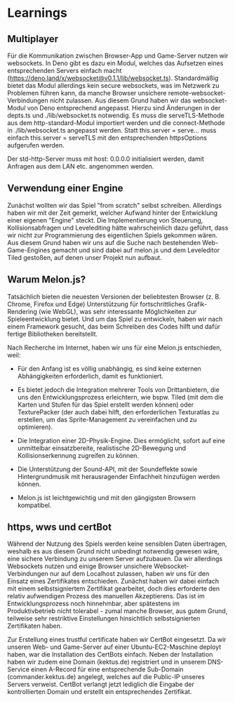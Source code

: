 # Learnings

## Multiplayer
Für die Kommunikation zwischen Browser-App und Game-Server nutzen wir websockets. In Deno gibt es dazu ein Modul, welches das Aufsetzen eines entsprechenden Servers einfach macht (https://deno.land/x/websocket@v0.1.1/lib/websocket.ts). Standardmäßig bietet das Modul allerdings kein secure websockets, was im Netzwerk zu Problemen führen kann, da manche Browser unsichere remote-websocket-Verbindungen nicht zulassen.
Aus diesem Grund haben wir das websocket-Modul von Deno entsprechend angepasst.
Hierzu sind Änderungen in der depts.ts und ./lib/websocket.ts notwendig. Es muss die serveTLS-Methode aus dem http-standard-Modul importiert werden und die connect-Methode in ./lib/websocket.ts angepasst werden. Statt this.server = serve... muss einfach this.server = serveTLS mit den entsprechenden httpsOptions aufgerufen werden.

Der std-http-Server muss mit host: 0.0.0.0 initialisiert werden, damit Anfragen aus dem LAN etc. angenommen werden.

## Verwendung einer Engine
Zunächst wollten wir das Spiel "from scratch" selbst schreiben. Allerdings haben wir mit der Zeit gemerkt, welcher Aufwand hinter der Entwicklung einer eigenen "Engine" steckt. Die Implementierung von Steuerung, Kollisionsabfragen und Levelediting hätte wahrscheinlich dazu geführt, dass wir nicht zur Programmierung des eigentlichen Spiels gekommen wären. Aus diesem Grund haben wir uns auf die Suche nach bestehenden Web-Game-Engines gemacht und sind dabei auf melon.js und dem Leveleditor Tiled gestoßen, auf denen unser Projekt nun aufbaut.

## Warum Melon.js?

Tatsächlich bieten die neuesten Versionen der beliebtesten Browser (z. B. Chrome, Firefox und Edge) Unterstützung für fortschrittliches Grafik-Rendering (wie WebGL), was sehr interessante Möglichkeiten zur Spieleentwicklung bietet. Und um das Spiel zu entwickeln, haben wir nach einem Framework gesucht, das beim Schreiben des Codes hilft und dafür fertige Bibliotheken bereitstellt.

Nach Recherche im Internet, haben wir uns für eine Melon.js entschieden, weil:

- Für den Anfang ist es völlig unabhängig, es sind keine externen Abhängigkeiten erforderlich, damit es funktioniert.

- Es bietet jedoch die Integration mehrerer Tools von Drittanbietern, die uns den Entwicklungsprozess erleichtern, wie bspw. Tiled (mit dem die Karten und Stufen für das Spiel erstellt werden können) oder TexturePacker (der auch dabei hilft, den erforderlichen Texturatlas zu erstellen, um das Sprite-Management zu vereinfachen und zu optimieren).

- Die Integration einer 2D-Physik-Engine. Dies ermöglicht, sofort auf eine unmittelbar einsatzbereite, realistische 2D-Bewegung und Kollisionserkennung zugreifen zu können.

- Die Unterstützung der Sound-API, mit der Soundeffekte sowie Hintergrundmusik mit herausragender Einfachheit hinzufügen werden können.

- Melon.js ist leichtgewichtig und mit den gängigsten Browsern kompatibel.

## https, wws und certBot

Während der Nutzung des Spiels werden keine sensiblen Daten übertragen, weshalb es aus diesem Grund nicht unbedingt notwendig gewesen wäre, eine sichere Verbindung zu unserem Server aufzubauen. Da wir allerdings Websockets nutzen und einige Browser unsichere Websocket-Verbindungen nur auf dem Localhost zulassen, haben wir uns für den Einsatz eines Zertifikates entschieden. Zunächst haben wir dabei einfach mit einem selbstsigniertem Zertifikat gearbeitet, doch dies erforderte den relativ aufwendigen Prozess des manuellen Akzeptierens. Das ist im Entwicklungsprozess noch hinnehmbar, aber spätestens im Produktivbetrieb nicht tolerabel - zumal manche Browser, aus gutem Grund, teilweise sehr restriktive Einstellungen hinsichtlich selbstsignierten Zertifikaten haben.

Zur Erstellung eines trustful certificate haben wir CertBot eingesetzt. Da wir unseren Web- und Game-Server auf einer Ubuntu-EC2-Maschine deployt haben, war die Installation des CertBots einfach. Neben der Installation haben wir zudem eine Domain (kektus.de) registriert und in unserem DNS-Service einen A-Record für eine entsprechende Sub-Domain (commander.kektus.de) angelegt, welches auf die Public-IP unseres Servers verweist. CertBot verlangt jetzt lediglich die Eingabe der kontrollierten Domain und erstellt ein entsprechendes  Zertifikat. 



